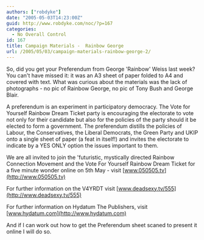 ```yaml
---
authors: ["robdyke"]
date: "2005-05-03T14:23:00Z"
guid: http://www.robdyke.com/noc/?p=167
categories:
  - No Overall Control
id: 167
title: Campaign Materials -  Rainbow George
url: /2005/05/03/campaign-materials-rainbow-george-2/
---
```

So, did you get your Preferendum from George 'Rainbow' Weiss last week? You can't have missed it: it was an A3 sheet of paper folded to A4 and covered with text. What was curious about the materials was the lack of photographs - no pic of Rainbow George, no pic of Tony Bush and George Blair.

A preferendum is an experiment in participatory democracy. The Vote for Yourself Rainbow Dream Ticket party is encouraging the electorate to vote not only for their candidate but also for the policies of the party should it be elected to form a government. The preferendum distills the policies of Labour, the Conservatives, the Liberal Democrats, the Green Party and UKIP onto a single sheet of paper (a feat in itself!) and invites the electorate to indicate by a YES ONLY option the issues important to them.

We are all invited to join the 'futuristic, mystically directed Rainbow Connection Movement and the Vote For Yourself Rainbow Dream Ticket for a five minute wonder online on 5th May - visit [www.050505.tv](http://www.050505.tv)

For further information on the V4YRDT visit [www.deadsexy.tv/555](http://www.deadsexy.tv/555)

For further information on Hydatum The Publishers, visit [www.hydatum.com](http://www.hydatum.com)

And if I can work out how to get the Preferendum sheet scaned to present it online I will do so.

